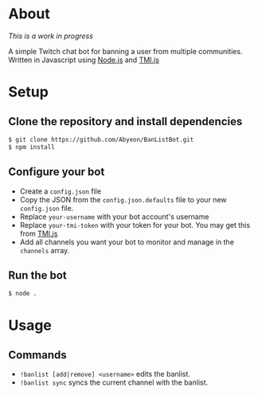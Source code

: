# About

*This is a work in progress*

A simple Twitch chat bot for banning a user from multiple communities. Written in Javascript using <a href="https://nodejs.org/en/" target ="_blank">Node.js</a> and <a href="https://github.com/tmijs/tmi.js" target="_blank">TMI.js</a>

# Setup
## Clone the repository and install dependencies

```bash
$ git clone https://github.com/Abyeon/BanListBot.git
$ npm install
```

## Configure your bot

* Create a `config.json` file
* Copy the JSON from the `config.json.defaults` file to your new `config.json` file.
* Replace `your-username` with your bot account's username
* Replace `your-tmi-token` with your token for your bot. You may get this from <a href="https://twitchapps.com/tmi/" target="_blank">TMI.js</a>
* Add all channels you want your bot to monitor and manage in the `channels` array.

## Run the bot

```bash
$ node .
```

# Usage

## Commands
* `!banlist [add|remove] <username>` edits the banlist.
* `!banlist sync` syncs the current channel with the banlist.